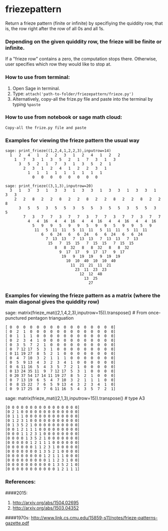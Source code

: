 # friezepattern
Return a frieze pattern (finite or infinite) by specifiying the quiddity row, that is, the row right after the row of all 0s and all 1s.

### Depending on the given quiddity row, the frieze will be finite or infinite.
If a "frieze row" contains a zero, the computation stops there.
Otherwise, user specifies which row they would like to stop at.

### How to use from terminal:
1. Open Sage in terminal.
2. Type: 
    `attach('path-to-folder/friezepattern/frieze.py')`
3. Alternatively, copy-all the frize.py file and paste into the terminal by typing 
   `%paste`

### How to use from notebook or sage math cloud:
    Copy-all the frize.py file and paste

### Examples for viewing the frieze pattern the usual way
    sage: print_frieze((1,2,4,1,2,2,3),inputrow=14)
      1   2   4   1   2   2   3   1   2   4   1   2   2
        1   7   3   1   3   5   2   1   7   3   1   3
          3   5   2   1   7   3   1   3   5   2   1
            2   3   1   2   4   1   2   2   3   1
              1   1   1   1   1   1   1   1   1
                0   0   0   0   0   0   0   0

    sage: print_frieze((3,1,3),inputrow=20)
      3   1   3   3   1   3   3   1   3   3   1   3   3   1   3   3   1   3   3
        2   2   8   2   2   8   2   2   8   2   2   8   2   2   8   2   2   8
          3   5   5   3   5   5   3   5   5   3   5   5   3   5   5   3   5
            7   3   7   7   3   7   7   3   7   7   3   7   7   3   7   7
              4   4  16   4   4  16   4   4  16   4   4  16   4   4  16
                5   9   9   5   9   9   5   9   9   5   9   9   5   9
                 11   5  11  11   5  11  11   5  11  11   5  11  11
                    6   6  24   6   6  24   6   6  24   6   6  24
                      7  13  13   7  13  13   7  13  13   7  13
                       15   7  15  15   7  15  15   7  15  15
                          8   8  32   8   8  32   8   8  32
                            9  17  17   9  17  17   9  17
                             19   9  19  19   9  19  19
                               10  10  40  10  10  40
                                 11  21  21  11  21
                                   23  11  23  23
                                     12  12  48
                                       13  25
                                         27

### Examples for viewing the frieze pattern as a matrix (where the main diagonal gives the quiddity row)
sage: matrix(frieze_mat((2,1,4,2,3),inputrow=15)).transpose() # From once-punctured pentagon trianguation

    [ 0  0  0  0  0  0  0  0  0  0  0  0  0  0  0  0]
    [ 0  2  1  0  0  0  0  0  0  0  0  0  0  0  0  0]
    [ 0  1  1  1  0  0  0  0  0  0  0  0  0  0  0  0]
    [ 0  2  3  4  1  0  0  0  0  0  0  0  0  0  0  0]
    [ 0  3  5  7  2  1  0  0  0  0  0  0  0  0  0  0]
    [ 0  7 12 17  5  3  1  0  0  0  0  0  0  0  0  0]
    [ 0 11 19 27  8  5  2  1  0  0  0  0  0  0  0  0]
    [ 0  4  7 10  3  2  1  1  1  0  0  0  0  0  0  0]
    [ 0  5  9 13  4  3  2  3  4  1  0  0  0  0  0  0]
    [ 0  6 11 16  5  4  3  5  7  2  1  0  0  0  0  0]
    [ 0 13 24 35 11  9  7 12 17  5  3  1  0  0  0  0]
    [ 0 20 37 54 17 14 11 19 27  8  5  2  1  0  0  0]
    [ 0  7 13 19  6  5  4  7 10  3  2  1  1  1  0  0]
    [ 0  8 15 22  7  6  5  9 13  4  3  2  3  4  1  0]
    [ 0  9 17 25  8  7  6 11 16  5  4  3  5  7  2  1]

sage: matrix(frieze_mat((2,1,3),inputrow=15)).transpose() # type A3

    [0 0 0 0 0 0 0 0 0 0 0 0 0 0 0 0]
    [0 2 1 0 0 0 0 0 0 0 0 0 0 0 0 0]
    [0 1 1 1 0 0 0 0 0 0 0 0 0 0 0 0]
    [0 1 2 3 1 0 0 0 0 0 0 0 0 0 0 0]
    [0 1 3 5 2 1 0 0 0 0 0 0 0 0 0 0]
    [0 0 1 2 1 1 1 0 0 0 0 0 0 0 0 0]
    [0 0 0 1 1 2 3 1 0 0 0 0 0 0 0 0]
    [0 0 0 0 1 3 5 2 1 0 0 0 0 0 0 0]
    [0 0 0 0 0 1 2 1 1 1 0 0 0 0 0 0]
    [0 0 0 0 0 0 1 1 2 3 1 0 0 0 0 0]
    [0 0 0 0 0 0 0 1 3 5 2 1 0 0 0 0]
    [0 0 0 0 0 0 0 0 1 2 1 1 1 0 0 0]
    [0 0 0 0 0 0 0 0 0 1 1 2 3 1 0 0]
    [0 0 0 0 0 0 0 0 0 0 1 3 5 2 1 0]
    [0 0 0 0 0 0 0 0 0 0 0 1 2 1 1 1]

### References:
####2015:
1. http://arxiv.org/abs/1504.02695
2. http://arxiv.org/abs/1503.04352

####1970s:
http://www.link.cs.cmu.edu/15859-s11/notes/frieze-patterns-gazette.pdf
